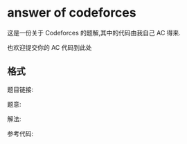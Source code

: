 # answer of codeforces

这是一份关于 Codeforces 的题解,其中的代码由我自己 AC 得来.

也欢迎提交你的 AC 代码到此处

## 格式

题目链接:

题意:

解法:

参考代码:
